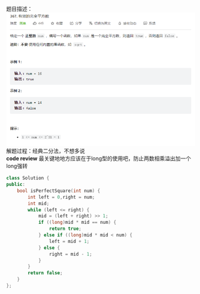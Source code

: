 题目描述：  
![image1](/basical/array/image/image6.png)
解题过程：经典二分法，不想多说  
**code review**
最关键地地方应该在于long型的使用吧，防止两数相乘溢出加一个long强转  
```cpp
class Solution {
public:
    bool isPerfectSquare(int num) {
        int left = 0,right = num;
        int mid;
        while (left <= right) {
            mid = (left + right) >> 1;
            if ((long)mid * mid == num) {
                return true;
            } else if ((long)mid * mid < num) {
                left = mid + 1;
            } else {
                right = mid - 1;
            }
        }
        return false;
    }
};
```